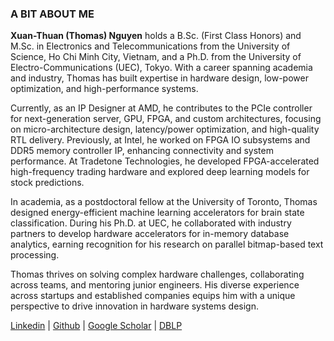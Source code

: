 ### A BIT ABOUT ME
**Xuan-Thuan (Thomas) Nguyen** holds a B.Sc. (First Class Honors) and M.Sc. in Electronics and Telecommunications from the University of Science, Ho Chi Minh City, Vietnam, and a Ph.D. from the University of Electro-Communications (UEC), Tokyo. With a career spanning academia and industry, Thomas has built expertise in hardware design, low-power optimization, and high-performance systems.

Currently, as an IP Designer at AMD, he contributes to the PCIe controller for next-generation server, GPU, FPGA, and custom architectures, focusing on micro-architecture design, latency/power optimization, and high-quality RTL delivery. Previously, at Intel, he worked on FPGA IO subsystems and DDR5 memory controller IP, enhancing connectivity and system performance. At Tradetone Technologies, he developed FPGA-accelerated high-frequency trading hardware and explored deep learning models for stock predictions.

In academia, as a postdoctoral fellow at the University of Toronto, Thomas designed energy-efficient machine learning accelerators for brain state classification. During his Ph.D. at UEC, he collaborated with industry partners to develop hardware accelerators for in-memory database analytics, earning recognition for his research on parallel bitmap-based text processing.

Thomas thrives on solving complex hardware challenges, collaborating across teams, and mentoring junior engineers. His diverse experience across startups and established companies equips him with a unique perspective to drive innovation in hardware systems design. 

[Linkedin](https://www.linkedin.com/in/thuan-nguyen-b0287450/)  |  [Github](https://github.com/nxthuan512)  |  [Google Scholar](https://scholar.google.com/citations?user=HDiYfIQAAAAJ&hl=en)  |  [DBLP](https://dblp.uni-trier.de/pid/140/1985.html)
